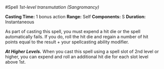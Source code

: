 #Spell
*1st-level transmutation (Sangromancy)*

**Casting Time:** 1 bonus action
**Range:** Self
**Components:** S
**Duration:** Instantaneous

As part of casting this spell, you must expend a hit die or the spell automatically fails. If you do, roll the hit die and regain a number of hit points equal to the result + your spellcasting ability modifier.

***At Higher Levels.*** When you cast this spell using a spell slot of 2nd level or higher, you can expend and roll an additional hit die for each slot level above 1st.